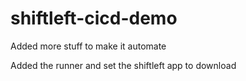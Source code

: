 # shiftleft-cicd-demo
Added more stuff to make it automate

Added the runner and set the shiftleft app to download
